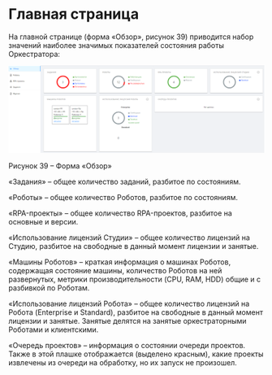 # Главная страница

На главной странице (форма «Обзор», рисунок 39) приводится набор значений наиболее значимых показателей состояния работы Оркестратора:

![](<../../.gitbook/assets/0 (12)>)

Рисунок 39 – Форма «Обзор»

«Задания» – общее количество заданий, разбитое по состояниям.

«Роботы» – общее количество Роботов, разбитое по состояниям.

«RPA-проекты» – общее количество RPA-проектов, разбитое на основные и версии.

«Использование лицензий Студии» – общее количество лицензий на Студию, разбитое на свободные в данный момент лицензии и занятые.

«Машины Роботов» – краткая информация о машинах Роботов, содержащая состояние машины, количество Роботов на ней развернутых, метрики производительности (CPU, RAM, HDD) общие и с разбивкой по Роботам.

«Использование лицензий Робота» – общее количество лицензий на Робота (Enterprise и Standard), разбитое на свободные в данный момент лицензии и занятые. Занятые делятся на занятые оркестраторными Роботами и клиентскими.

«Очередь проектов» – информация о состоянии очереди проектов. Также в этой плашке отображается (выделено красным), какие проекты извлечены из очереди на обработку, но их запуск не произошел.
